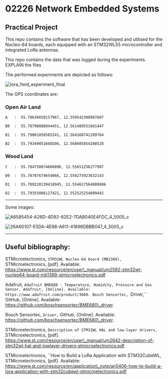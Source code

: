 # 02226 Network Embedded Systems

## Practical Project

This repo contains the software that has been developed and utilised for the Nucleo-64 boards, each equipped with an STM32WL55 microcontroller and integrated LoRa antennas.

This repo contains the data that was logged during the experiments.
EXPLAIN the files

The performed experiments are depicted as follows:

![lora_field_experiment_final](https://github.com/AndersFrandsen/02226_NES/assets/108626122/cc9b2833-0ceb-4f57-87d2-f851f9c8ee22)


The GPS coordinates are:

### Open Air Land

`A   :  55.78636650157967, 12.559542308987607`

`B0  :  55.78798088944451, 12.561489551661447`

`B1  :  55.79001058585241, 12.564168741289764`

`B2  :  55.79349051668506, 12.568985054280528`



### Wood Land

`C   :  55.784750074660096, 12.55651256277987`

`D0  :  55.78707679654066, 12.556275923632143`

`D1  :  55.789228139418945, 12.554617564888686`

`D2  :  55.79355086127421, 12.552525254009442`

--------------------------------------------------------

Some images:


![A6585454-A26D-4D92-82E2-7DAB040E4FDC_4_5005_c](https://github.com/AndersFrandsen/02226_NES/assets/108626122/8c877a3b-5640-4e8b-8873-cf5a4aaaa167)

![26A60107-E5DA-4E88-A611-41896DBBB047_4_5005_c](https://github.com/AndersFrandsen/02226_NES/assets/108626122/fe3f87da-d9f6-43e8-8f89-09eaefd1b8a8)



---

## Useful bibliography:

STMicroelectronics, ``STM32WL Nucleo-64 board (MB1389),`` STMicroelectronics, [pdf]. Available: https://www.st.com/resource/en/user\_manual/um2592-stm32wl-nucleo64-board-mb1389-stmicroelectronics.pdf.

Adafruit, ``Adafruit BME680 - Temperature, Humidity, Pressure and Gas Sensor, Adafruit, [Online]. Available: https://www.adafruit.com/product/3660.
Bosch Sensortec, ``Driver,`` GitHub, [Online]. Available: https://github.com/boschsensortec/BME680\_driver.

Bosch Sensortec, ``Driver,`` GitHub, [Online]. Available: https://github.com/boschsensortec/BME680\_driver.

STMicroelectronics, ``Description of STM32WL HAL and low-layer drivers,`` STMicroelectronics, [pdf]. https://www.st.com/resource/en/user\_manual/um2642-description-of-stm32wl-hal-and-lowlayer-drivers-stmicroelectronics.pdf.

STMicroelectronics, ``How to Build a LoRa Application with STM32CubeWL, STMicroelectronics, [pdf]. Available: https://www.st.com/resource/en/application\_note/an5406-how-to-build-a-lora-application-with-stm32cubewl-stmicroelectronics.pdf



